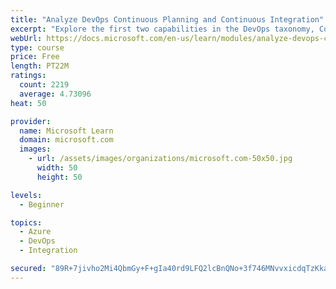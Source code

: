 ```yaml
---
title: "Analyze DevOps Continuous Planning and Continuous Integration"
excerpt: "Explore the first two capabilities in the DevOps taxonomy, Continuous Planning and Continuous Integration."
webUrl: https://docs.microsoft.com/en-us/learn/modules/analyze-devops-continuous-planning-intergration/
type: course
price: Free
length: PT22M
ratings:
  count: 2219
  average: 4.73096
heat: 50

provider:
  name: Microsoft Learn
  domain: microsoft.com
  images:
    - url: /assets/images/organizations/microsoft.com-50x50.jpg
      width: 50
      height: 50

levels:
  - Beginner

topics:
  - Azure
  - DevOps
  - Integration

secured: "89R+7jivho2Mi4QbmGy+F+gIa40rd9LFQ2lcBnQNo+3f746MNvvxicdqTzKkaen9siLzcJE/biAlTjYgyym3dFdjJrQS7nDLBCsgXtgOChD5ZmMRpNqO5cN8eC1Jr9vARyXDw9su2qY/IlAVrk6zUkF+pyUz24YRxR3B/KgTGlQHXdgsf9gUDtfjWFqiXCPH4Xr+iCS//v8KoF0IQVCdayX3+HXxhoa0QXelgZvskldBnRdXtuemrFMUUgw5DL3db0qdM0roNfiDoj8q0PegYMmupNkabhrKfHwUjcGlLvNNDt4MnOwHsTP2sbEhtDkXtwzWnVBlLPUg4ycWTdh1QFhNjX7Efk4UCbvZPr4301bhiibGcvTwZhuVq0maAoEqdIkXfHDshxs4wKZgLQw6qH4puWcjOuz7kwBawt4Lu/g=;1lu5xOngrXdTQfrzk0tkjA=="
---
```


